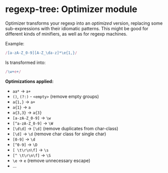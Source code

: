 # regexp-tree: Optimizer module

Optimizer transforms your regexp into an _optimized_ version, replacing some sub-expressions with their idiomatic patterns. This might be good for different kinds of minifiers, as well as for regexp machines.

Example:

```js
/[a-zA-Z_0-9][A-Z_\da-z]*\e{1,}/
```

Is transformed into:

```js
/\w+e+/
```

**Optimizations applied:**

- `aa*` -> `a+`
- `()`, `(?:)` - `<empty>` (remove empty groups)
- `a{1,}` -> `a+`
- `a{1}` -> `a`
- `a{3,3}` -> `a{3}`
- `[a-zA-Z_0-9]` -> `\w`
- `[^a-zA-Z_0-9]` -> `\W`
- `[\d\d]` -> `[\d]` (remove duplicates from char-class)
- `[\d]` -> `\d` (remove char class for single char)
- `[0-9]` -> `\d`
- `[^0-9]` -> `\D`
- `[ \t\r\n\f]` -> `\s`
- `[^ \t\r\n\f]` -> `\S`
- `\e` -> `e` (remove unnecessary escape)
- ...
